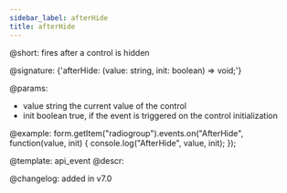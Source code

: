 ```yaml
---
sidebar_label: afterHide
title: afterHide
---          
```


@short: fires after a control is hidden
 
@signature: {'afterHide: (value: string, init: boolean) => void;'}

@params:
- value     string     the current value of the control
- init      boolean     true, if the event is triggered on the control initialization


@example:
form.getItem("radiogroup").events.on("AfterHide", function(value, init) {
    console.log("AfterHide", value, init);
});


@template: api_event
@descr:

@changelog: added in v7.0
